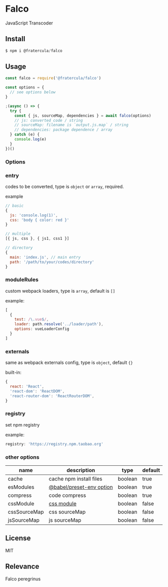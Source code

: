 # Falco

JavaScript Transcoder

## Install

```js
$ npm i @fratercula/falco
```

## Usage

```js
const falco = require('@fratercula/falco')

const options = {
  // see options below
}

;(async () => {
  try {
    const { js, sourceMap, dependencies } = await falco(options)
    // js: converted code / string
    // sourceMap: filename is `output.js.map` / string
    // dependencies: package dependence / array
  } catch (e) {
    console.log(e)
  }
})()
```

### Options

### entry

codes to be converted, type is `object` or `array`, required.

example

```js
// basic
{
  js: 'console.log(1)',
  css: 'body { color: red }'
}

// multiple
[{ js, css }, { js1, css1 }]

// directory
{
  main: 'index.js', // main entry
  path: '/path/to/your/codes/directory'
}
```

### moduleRules

custom webpack loaders, type is `array`, default is `[]`

example:

```js
[
  {
    test: /\.vue$/,
    loader: path.resolve('../loader/path'),
    options: vueLoaderConfig
  }
]
```

### externals

same as webpack externals config, type is `object`, default `{}`

built-in:

```js
{
  react: 'React',
  'react-dom': 'ReactDOM',
  'react-router-dom': 'ReactRouterDOM',
}
```

### registry

set npm registry

example:

```js
registry: 'https://registry.npm.taobao.org'
```

### other options

| name | description | type | default |
| --- | --- | --- | --- |
| cache | cache npm install files | boolean | true |
| esModules | [@babel/preset-env option](https://babeljs.io/docs/en/babel-preset-env#targetsesmodules) | boolean | true |
| compress | code compress | boolean | true |
| cssModule | [css module](https://github.com/css-modules/css-modules) | boolean | false |
| cssSourceMap | css sourceMap | boolean | false |
| jsSourceMap | js sourceMap | boolean | false |

## License

MIT

## Relevance

Falco peregrinus
